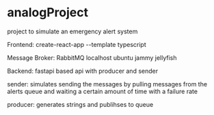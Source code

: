 # analogProject

project to simulate an emergency alert system

Frontend: create-react-app --template typescript

Message Broker: RabbitMQ localhost ubuntu jammy jellyfish

Backend: fastapi based api with producer and sender

sender: simulates sending the messages by pulling messages from the alerts queue and waiting a certain amount of time with a failure rate

producer: generates strings and publihses to queue
